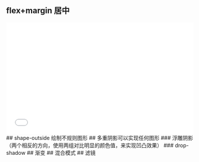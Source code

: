 


## flex+margin 居中
<iframe width="100%" height="300" src="//jsrun.net/Ns7Kp/embedded/all/light" allowfullscreen="allowfullscreen" frameborder="0"></iframe>
## shape-outside 绘制不规则图形
## 多重阴影可以实现任何图形
### 浮雕阴影（两个相反的方向，使用两组对比明显的颜色值，来实现凹凸效果）
### drop-shadow
## 渐变
## 混合模式
## 滤镜
 
